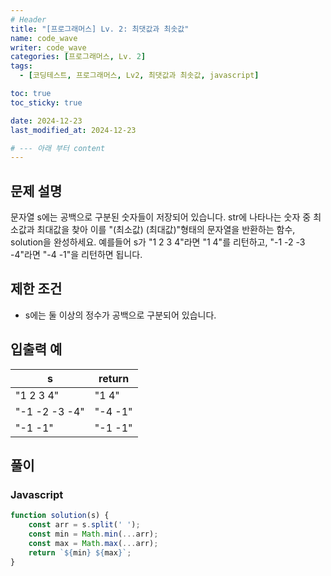 ```yaml
---
# Header
title: "[프로그래머스] Lv. 2: 최댓값과 최솟값"
name: code_wave
writer: code_wave
categories: [프로그래머스, Lv. 2]
tags:
  - [코딩테스트, 프로그래머스, Lv2, 최댓값과 최솟값, javascript]

toc: true
toc_sticky: true

date: 2024-12-23
last_modified_at: 2024-12-23

# --- 아래 부터 content
---
```


## 문제 설명
문자열 s에는 공백으로 구분된 숫자들이 저장되어 있습니다. str에 나타나는 숫자 중 최소값과 최대값을 찾아 이를 "(최소값) (최대값)"형태의 문자열을 반환하는 함수, solution을 완성하세요.
예를들어 s가 "1 2 3 4"라면 "1 4"를 리턴하고, "-1 -2 -3 -4"라면 "-4 -1"을 리턴하면 됩니다.

## 제한 조건
- s에는 둘 이상의 정수가 공백으로 구분되어 있습니다.

## 입출력 예
| **s**         | **return** |
|---------------|------------|
| "1 2 3 4"     | "1 4"      |
| "-1 -2 -3 -4" | "-4 -1"    |
| "-1 -1"       | "-1 -1"    |

## 풀이
### Javascript
```js
function solution(s) {
    const arr = s.split(' ');
    const min = Math.min(...arr);
    const max = Math.max(...arr);
    return `${min} ${max}`;
}
```
